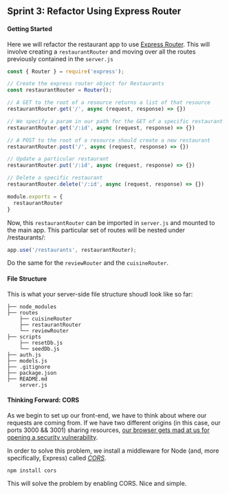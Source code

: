 ## Sprint 3: Refactor Using Express Router

#### Getting Started

Here we will refactor the restaurant app to use [Express Router](https://expressjs.com/en/api.html#express.router). This will involve creating a `restaurantRouter` and moving over all the routes previously contained in the `server.js`

```js
const { Router } = require('express');

// Create the express router object for Restaurants
const restaurantRouter = Router();

// A GET to the root of a resource returns a list of that resource
restaurantRouter.get('/', async (request, response) => {})

// We specify a param in our path for the GET of a specific restaurant
restaurantRouter.get('/:id', async (request, response) => {})

// A POST to the root of a resource should create a new restaurant
restaurantRouter.post('/', async (request, response) => {})

// Update a particular restaurant
restaurantRouter.put('/:id', async (request, response) => {})

// Delete a specific restaurant
restaurantRouter.delete('/:id', async (request, response) => {})

module.exports = {
  restaurantRouter
}
```

Now, this `restaurantRouter` can be imported in `server.js` and mounted to the main app. This particular set of routes will be nested under /restaurants/:

```js
app.use('/restaurants', restaurantRouter);
```
Do the same for the `reviewRouter` and the `cuisineRouter`.

#### File Structure

This is what your server-side file structure shoudl look like so far:

```
├── node_modules
├── routes
    ├── cuisineRouter
    ├── restaurantRouter
    └── reviewRouter
├── scripts
    ├── resetDb.js
    └── seedDb.js
├── auth.js
├── models.js
├── .gitignore
├── package.json
├── README.md
    server.js
```


#### Thinking Forward: CORS

As we begin to set up our front-end, we have to think about where our requests are coming from. If we have two different origins (in this case, our ports 3000 && 3001) sharing resources, [our browser gets mad at us for opening a security vulnerability](https://developer.mozilla.org/en-US/docs/Web/HTTP/CORS).

In order to solve this problem, we install a middleware for Node (and, more specifically, Express) called [_CORS_](https://www.npmjs.com/package/cors).

```npm install cors```

This will solve the problem by enabling CORS. Nice and simple.
